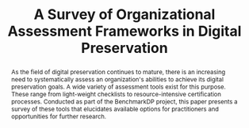 ---
abstract: 'As the field of digital preservation continues to mature, there is an increasing
  need to systematically assess an organization''s abilities to achieve its digital
  preservation goals. A

  wide variety of assessment tools exist for this purpose. These range from light-weight
  checklists to resource-intensive certification processes. Conducted as part of the
  BenchmarkDP

  project, this paper presents a survey of these tools that elucidates available options
  for practitioners and opportunities for further research.'
creators:
- Emily Maemura
- Nathan Moles
- Christoph Becker
date: null
document_url: https://services.phaidra.univie.ac.at/api/object/o:429553/download
grand_parent: iPRES
institutions: []
keywords:
- capability
- maturity
- risk
- organizational assessment
- design science
landing_page_url: https://phaidra.univie.ac.at/o:429553
language: eng
layout: publication
license: CC BY 4.0 International
notes_url: null
parent: iPRES 2015
publication_type: paper
size: 260518
slides_url: null
source_name: iPRES
stream_url: null
title: A Survey of Organizational Assessment Frameworks in Digital Preservation
year: 2015
---